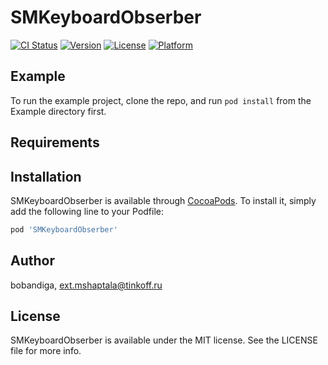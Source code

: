 # SMKeyboardObserber

[![CI Status](https://img.shields.io/travis/bobandiga/SMKeyboardObserber.svg?style=flat)](https://travis-ci.org/bobandiga/SMKeyboardObserber)
[![Version](https://img.shields.io/cocoapods/v/SMKeyboardObserber.svg?style=flat)](https://cocoapods.org/pods/SMKeyboardObserber)
[![License](https://img.shields.io/cocoapods/l/SMKeyboardObserber.svg?style=flat)](https://cocoapods.org/pods/SMKeyboardObserber)
[![Platform](https://img.shields.io/cocoapods/p/SMKeyboardObserber.svg?style=flat)](https://cocoapods.org/pods/SMKeyboardObserber)

## Example

To run the example project, clone the repo, and run `pod install` from the Example directory first.

## Requirements

## Installation

SMKeyboardObserber is available through [CocoaPods](https://cocoapods.org). To install
it, simply add the following line to your Podfile:

```ruby
pod 'SMKeyboardObserber'
```

## Author

bobandiga, ext.mshaptala@tinkoff.ru

## License

SMKeyboardObserber is available under the MIT license. See the LICENSE file for more info.
